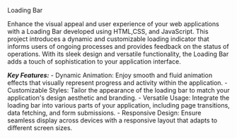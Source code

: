 Loading Bar

Enhance the visual appeal and user experience of your web applications with a Loading Bar developed using HTML,CSS, and JavaScript. This project introduces a dynamic and customizable loading indicator that informs users of ongoing processes and provides feedback on the status of operations. With its sleek design and versatile functionality, the Loading Bar adds a touch of sophistication to your application interface.


_**Key Features:**_
           - Dynamic Animation: Enjoy smooth and fluid animation effects that visually represent progress and activity within the application.
          - Customizable Styles: Tailor the appearance of the loading bar to match your application's design aesthetic and branding.
          - Versatile Usage: Integrate the loading bar into various parts of your application, including page transitions, data fetching, and form submissions.
          - Responsive Design: Ensure seamless display across devices with a responsive layout that adapts to different screen sizes.
